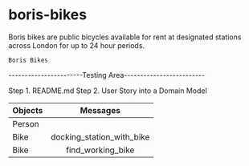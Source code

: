 # boris-bikes

Boris bikes are public bicycles available for rent at designated stations across London for up to 24 hour periods.

```Boris Bikes```


-----------------------Testing Area-------------------------

Step 1. README.md
Step 2. User Story into a Domain Model

|Objects | Messages                |
|--------|:-----------------------:|
|Person  |                         |
|Bike    |docking_station_with_bike|
|Bike    |find_working_bike        |
